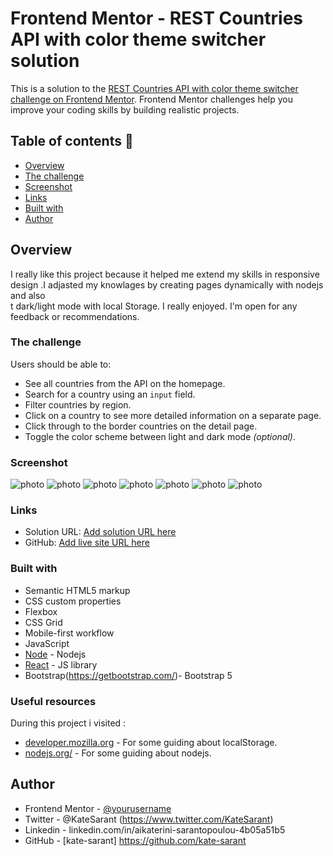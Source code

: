# Frontend Mentor - REST Countries API with color theme switcher solution

This is a solution to the [REST Countries API with color theme switcher challenge on Frontend Mentor](https://www.frontendmentor.io/challenges/rest-countries-api-with-color-theme-switcher-5cacc469fec04111f7b848ca). Frontend Mentor challenges help you improve your coding skills by building realistic projects.

## Table of contents  🚀

  - [Overview](#overview)
  - [The challenge](#the-challenge)
  - [Screenshot](#screenshot)
  - [Links](#links)
  - [Built with](#built-with)
  - [Author](#author)




## Overview

I really like this project because it helped me extend
my skills in responsive design .I adjasted my knowlages by creating
pages dynamically with nodejs and also  
t dark/light mode with local Storage. I really enjoyed.
I'm open for any feedback or recommendations.

### The challenge

Users should be able to:

- See all countries from the API on the homepage.
- Search for a country using an `input` field.
- Filter countries by region.
- Click on a country to see more detailed information on a separate page.
- Click through to the border countries on the detail page.
- Toggle the color scheme between light and dark mode *(optional)*.

### Screenshot

![photo](./assets/375px_country_photo_light.png)
![photo](./assets/375px_screen_dark.png)
![photo](./assets/375px_screenLight_homepage.png)
![photo](./assets/home_photo_dark_1440px.png)
![photo](./homepage_light_1440px.png)
![photo](./medium_dark.png)
![photo](./medium_light.png)


### Links

- Solution URL: [Add solution URL here](https://your-solution-url.com)
- GitHub: [Add live site URL here](ttps://github.com/kate-sarant/kate-sarant-REST-Countries-API-with-color-theme-switcher)



### Built with

- Semantic HTML5 markup
- CSS custom properties
- Flexbox
- CSS Grid
- Mobile-first workflow
- JavaScript
- [Node](https://nodejs.org/) - Nodejs
- [React](https://reactjs.org/) - JS library
- Bootstrap(https://getbootstrap.com/)- Bootstrap 5

### Useful resources
During this project i visited :
- [developer.mozilla.org](https://developer.mozilla.org/en-US/docs/Web/API/Window/localStorage) - For some guiding about localStorage.
- [nodejs.org/](https://nodejs.org/en/docs/) - For some guiding about nodejs.

## Author

- Frontend Mentor - [@yourusername](https://www.frontendmentor.io/profile/kate-sarant)
- Twitter - @KateSarant (https://www.twitter.com/KateSarant)
- Linkedin - linkedin.com/in/aikaterini-sarantopoulou-4b05a51b5
- GitHub - [kate-sarant] https://github.com/kate-sarant
